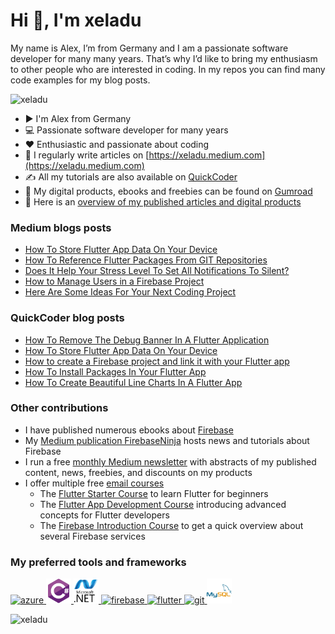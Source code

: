 # Hi 👋, I'm xeladu

My name is Alex, I’m from Germany and I am a passionate software developer for many many years. That’s why I’d like to bring my enthusiasm to other people who are interested in coding. In my repos you can find many code examples for my blog posts.

<p align="left"> <img src="https://komarev.com/ghpvc/?username=xeladu&label=Profile%20views&color=44ff00&style=plastic" alt="xeladu" /> </p>

- ▶  I'm Alex from Germany
- 💻 Passionate software developer for many years
- ❤  Enthusiastic and passionate about coding
- 📝 I regularly write articles on [https://xeladu.medium.com](https://xeladu.medium.com)
- ✍ All my tutorials are also available on [QuickCoder](https://quickcoder.org)
- 🏬 My digital products, ebooks and freebies can be found on [Gumroad](https://xeladu.gumroad.com)
- 📙 Here is an [overview of my published articles and digital products](https://xeladu.medium.com/%E2%84%B9-xeladus-info-point-find-quickly-what-you-need-bbe620e97d8c)

### Medium blogs posts
<!-- BLOG-POST-LIST:START -->
- [How To Store Flutter App Data On Your Device](https://levelup.gitconnected.com/how-to-store-flutter-app-data-on-your-device-08228f4bc36a?source=rss-ae1e6291afc3------2)
- [How To Reference Flutter Packages From GIT Repositories](https://blog.stackademic.com/how-to-reference-flutter-packages-from-git-repositories-4c8dee4293e6?source=rss-ae1e6291afc3------2)
- [Does It Help Your Stress Level To Set All Notifications To Silent?](https://medium.com/new-writers-welcome/does-it-help-your-stress-level-to-set-all-notifications-to-silent-b84d87257804?source=rss-ae1e6291afc3------2)
- [How to Manage Users in a Firebase Project](https://medium.com/firebase-ninja/how-to-manage-users-in-a-firebase-project-b8ba932b8678?source=rss-ae1e6291afc3------2)
- [Here Are Some Ideas For Your Next Coding Project](https://medium.com/the-shortform/here-are-some-ideas-for-your-next-coding-project-cbf818fb089a?source=rss-ae1e6291afc3------2)
<!-- BLOG-POST-LIST:END -->

### QuickCoder blog posts
<!-- QC-BLOG-POST-LIST:START -->
- [How To Remove The Debug Banner In A Flutter Application](https://quickcoder.org/remove-flutter-debug-banner/?utm_source=rss&utm_medium=rss&utm_campaign=remove-flutter-debug-banner)
- [How To Store Flutter App Data On Your Device](https://quickcoder.org/how-to-store-flutter-app-data-on-your-device/?utm_source=rss&utm_medium=rss&utm_campaign=how-to-store-flutter-app-data-on-your-device)
- [How to create a Firebase project and link it with your Flutter app](https://quickcoder.org/firebase-flutter-setup/?utm_source=rss&utm_medium=rss&utm_campaign=firebase-flutter-setup)
- [How To Install Packages In Your Flutter App](https://quickcoder.org/how-to-install-packages-in-your-flutter-app/?utm_source=rss&utm_medium=rss&utm_campaign=how-to-install-packages-in-your-flutter-app)
- [How To Create Beautiful Line Charts In A Flutter App](https://quickcoder.org/how-to-create-beautiful-line-charts-in-a-flutter-app/?utm_source=rss&utm_medium=rss&utm_campaign=how-to-create-beautiful-line-charts-in-a-flutter-app)
<!-- QC-BLOG-POST-LIST:END -->

### Other contributions

- I have published numerous ebooks about [Firebase](https://xeladu.gumroad.com/?tags=firebase)
- My [Medium publication FirebaseNinja](https://medium.com/firebase-ninja) hosts news and tutorials about Firebase
- I run a free [monthly Medium newsletter](https://newsletter.quickcoder.org) with abstracts of my published content, news, freebies, and discounts on my products
- I offer multiple free [email courses](https://courses.quickcoder.org)
  - The [Flutter Starter Course](https://courses.quickcoder.org#flutterstarter) to learn Flutter for beginners
  - The [Flutter App Development Course](https://courses.quickcoder.org#flutterappdev) introducing advanced concepts for Flutter developers
  - The [Firebase Introduction Course](https://courses.quickcoder.org#firebaseintroduction) to get a quick overview about several Firebase services

### My preferred tools and frameworks
 <p>
  <a href="https://azure.microsoft.com/en-in/" target="_blank" rel="noreferrer"> <img src="https://www.vectorlogo.zone/logos/microsoft_azure/microsoft_azure-icon.svg" alt="azure" width="40" height="40"/> </a> 
  <a href="https://www.w3schools.com/cs/" target="_blank" rel="noreferrer"> <img src="https://raw.githubusercontent.com/devicons/devicon/master/icons/csharp/csharp-original.svg" alt="csharp" width="40" height="40"/> </a> 
  <a href="https://dotnet.microsoft.com/" target="_blank" rel="noreferrer"> <img src="https://raw.githubusercontent.com/devicons/devicon/master/icons/dot-net/dot-net-original-wordmark.svg" alt="dotnet" width="40" height="40"/> </a> 
  <a href="https://firebase.google.com/" target="_blank" rel="noreferrer"> <img src="https://www.vectorlogo.zone/logos/firebase/firebase-icon.svg" alt="firebase" width="40" height="40"/> </a> 
  <a href="https://flutter.dev" target="_blank" rel="noreferrer"> <img src="https://www.vectorlogo.zone/logos/flutterio/flutterio-icon.svg" alt="flutter" width="40" height="40"/> </a> 
  <a href="https://git-scm.com/" target="_blank" rel="noreferrer"> <img src="https://www.vectorlogo.zone/logos/git-scm/git-scm-icon.svg" alt="git" width="40" height="40"/> </a> 
  <a href="https://www.mysql.com/" target="_blank" rel="noreferrer"> <img src="https://raw.githubusercontent.com/devicons/devicon/master/icons/mysql/mysql-original-wordmark.svg" alt="mysql" width="40" height="40"/> </a> 
  </p>
  
  <p><img src="https://github-readme-stats.vercel.app/api/top-langs?username=xeladu&show_icons=true&theme=synthwave&locale=en&layout=compact" alt="xeladu" /></p>
